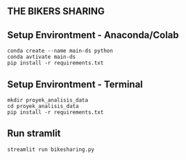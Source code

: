 ## THE BIKERS SHARING
## Setup Environtment - Anaconda/Colab
```
conda create --name main-ds python
conda avtivate main-ds
pip install -r requirements.txt
```
## Setup Environtment - Terminal
```
mkdir proyek_analisis_data
cd proyek_analisis_data
pip install -r requirements.txt
```
## Run stramlit
```
streamlit run bikesharing.py
